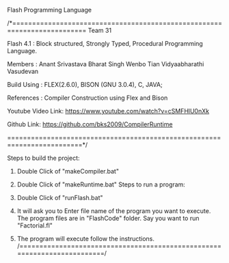 Flash Programming Language

/*========================================================================= Team 31

Flash 4.1 : Block structured, Strongly Typed, Procedural Programming Language.

Members : Anant Srivastava Bharat Singh Wenbo Tian Vidyaabharathi Vasudevan

Build Using : FLEX(2.6.0), BISON (GNU 3.0.4), C, JAVA;

References : Compiler Construction using Flex and Bison

Youtube Video Link: https://www.youtube.com/watch?v=cSMFHlU0nXk

Github Link: https://github.com/bks2009/CompilerRuntime

=========================================================================*/

Steps to build the project:

1. Double Click of "makeCompiler.bat"
2. Double Click of "makeRuntime.bat"
Steps to run a program:

1. Double Click of "runFlash.bat"
2. It will ask you to Enter file name of the program you want to execute.
    The program files are in "FlashCode" folder.
    Say you want to run "Factorial.fl"
3. The program will execute follow the instructions.
/=========================================================================/
